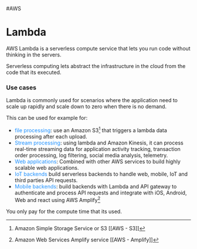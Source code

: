 #AWS 

# Lambda 

AWS Lambda is a serverless compute service that lets you run code without thinking in the servers. 

Serverless computing lets abstract the infrastructure in the cloud from the code that its executed. 

### Use cases

Lambda is commonly used for scenarios where the application need to scale up rapidly and scale down to zero when there is no demand. 

This can be used for example for: 

* <span style="color:DodgerBlue;">file processing</span>: use an Amazon S3[^s3] that triggers a lambda data processing after each upload. 
* <span style="color:DodgerBlue;">Stream processing</span>: using lambda and Amazon Kinesis, it can process real-time streaming data for application activity tracking, transaction order processing, log filtering, social media analysis, telemetry. 
* <span style="color:DodgerBlue;">Web applications</span>: Combined with other AWS services to build highly scalable web applications. 
* <span style="color:DodgerBlue;">IoT backends</span> build serverless backends to handle web, mobile, IoT and third parties API requests.
* <span style="color:DodgerBlue;">Mobile backends</span>: build backends with Lambda and API gateway to authenticate and process API requests and integrate with iOS, Android, Web and react using AWS Amplify[^amp]

You only pay for the compute time that its used. 


[^s3]: Amazon Simple Storage Service or S3 [[AWS - S3]]
[^amp]: Amazon Web Services Amplify service [[AWS - Amplify]]